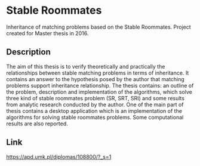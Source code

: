 # Stable Roommates
Inheritance of matching problems based on the Stable Roommates. Project created for Master thesis in 2016.

## Description
The aim of this thesis is to verify theoretically and practically the relationships between stable matching problems in terms of inheritance. It contains an answer to the hypothesis posed by the author that matching problems support inheritance relationship. The thesis contains: an outline of the problem, description and implementation of the algorithms, which solve three kind of stable roommates problem (SR, SRT, SRI) and some results from analytic research conducted by the author. One of the main part of thesis contains a desktop application which is an implementation of the algorithms for solving stable roommates problems. Some computational results are also reported.

## Link
https://apd.umk.pl/diplomas/108800/?_s=1
